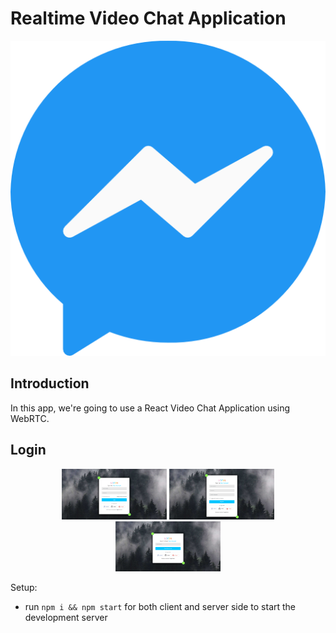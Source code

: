 # Realtime Video Chat Application

<p align="center">
 <img src="https://github.com/CaoHoangKiet222/Video-Chat-App/blob/main/images/messenger.png?raw=true">
</p>

## Introduction

In this app, we're going to use a React Video Chat Application using WebRTC.

## Login

<p align="center">
 <img width="33.3%"src="https://github.com/CaoHoangKiet222/Video-Chat-App/blob/main/images/login-page.png?raw=true">
 <img width="33.4%" src="https://github.com/CaoHoangKiet222/Video-Chat-App/blob/main/images/register-page.png?raw=true" /> 
 <img width="33.3%" src="https://github.com/CaoHoangKiet222/Video-Chat-App/blob/main/images/reset-password-page.png?raw=true" /> 
</p>

Setup:

- run `npm i && npm start` for both client and server side to start the development server
